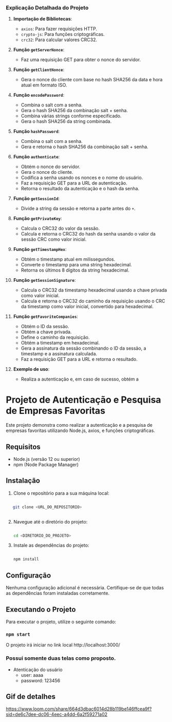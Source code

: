### Explicação Detalhada do Projeto

1. **Importação de Bibliotecas**:
   - `axios`: Para fazer requisições HTTP.
   - `crypto-js`: Para funções criptográficas.
   - `crc32`: Para calcular valores CRC32.

2. **Função `getServerNonce`**:
   - Faz uma requisição GET para obter o nonce do servidor.

3. **Função `getClientNonce`**:
   - Gera o nonce do cliente com base no hash SHA256 da data e hora atual em formato ISO.

4. **Função `encodePassword`**:
   - Combina o salt com a senha.
   - Gera o hash SHA256 da combinação salt + senha.
   - Combina várias strings conforme especificado.
   - Gera o hash SHA256 da string combinada.

5. **Função `hashPassword`**:
   - Combina o salt com a senha.
   - Gera e retorna o hash SHA256 da combinação salt + senha.

6. **Função `authenticate`**:
   - Obtém o nonce do servidor.
   - Gera o nonce do cliente.
   - Codifica a senha usando os nonces e o nome do usuário.
   - Faz a requisição GET para a URL de autenticação.
   - Retorna o resultado da autenticação e o hash da senha.

7. **Função `getSessionId`**:
   - Divide a string da sessão e retorna a parte antes do `+`.

8. **Função `getPrivateKey`**:
   - Calcula o CRC32 do valor da sessão.
   - Calcula e retorna o CRC32 do hash da senha usando o valor da sessão CRC como valor inicial.

9. **Função `getTimestampHex`**:
   - Obtém o timestamp atual em milissegundos.
   - Converte o timestamp para uma string hexadecimal.
   - Retorna os últimos 8 dígitos da string hexadecimal.

10. **Função `getSessionSignature`**:
    - Calcula o CRC32 da timestamp hexadecimal usando a chave privada como valor inicial.
    - Calcula e retorna o CRC32 do caminho da requisição usando o CRC da timestamp como valor inicial, convertido para hexadecimal.

11. **Função `getFavoriteCompanies`**:
    - Obtém o ID da sessão.
    - Obtém a chave privada.
    - Define o caminho da requisição.
    - Obtém a timestamp em hexadecimal.
    - Gera a assinatura da sessão combinando o ID da sessão, a timestamp e a assinatura calculada.
    - Faz a requisição GET para a URL e retorna o resultado.

12. **Exemplo de uso**:
    - Realiza a autenticação e, em caso de sucesso, obtém a


# Projeto de Autenticação e Pesquisa de Empresas Favoritas

Este projeto demonstra como realizar a autenticação e a pesquisa de empresas favoritas utilizando Node.js, axios, e funções criptográficas.

## Requisitos

- Node.js (versão 12 ou superior)
- npm (Node Package Manager)

## Instalação

1. Clone o repositório para a sua máquina local:

```bash

   git clone <URL_DO_REPOSITORIO>
   
```

2. Navegue até o diretório do projeto:

   ```bash

   cd <DIRETORIO_DO_PROJETO>

   ```
3. Instale as dependências do projeto:

   ```bash

   npm install
   
   ```

## Configuração

Nenhuma configuração adicional é necessária. Certifique-se de que todas as dependências foram instaladas corretamente.

## Executando o Projeto

Para executar o projeto, utilize o seguinte comando:

### `npm start`

O projeto irá iniciar no link local http://localhost:3000/

### Possui somente duas telas como proposto.
* Atenticação do usuário
  * user: aaaa
  * password: 123456
 
## Gif de detalhes
https://www.loom.com/share/664d3dbac6014d28b119be146ffcea9f?sid=de6c7dee-dc06-4eec-a4dd-6a2f59271a02

   

  
